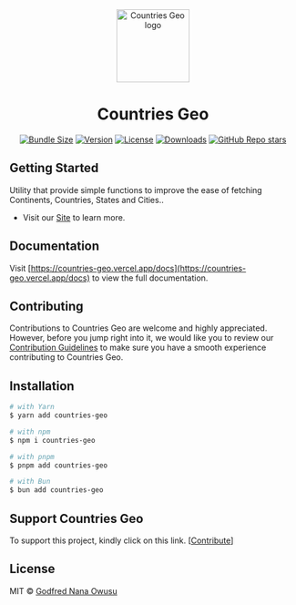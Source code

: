 <div align="center">
  <a href="https://countries-geo.vercel.app">
    <picture>
      <source media="(prefers-color-scheme: dark)" srcset="https://github.com/godfrednanaowusu/countries-geo/blob/main/www/public/logo.png">
      <img alt="Countries Geo logo" src="https://github.com/godfrednanaowusu/countries-geo/blob/main/www/public/logo.png" height="128">
    </picture>
  </a>
  <h1>Countries Geo</h1>

[![Bundle Size](https://img.shields.io/bundlephobia/minzip/countries-geo?style=for-the-badge&labelColor=0000FF)](https://npmjs.com/package/countries-geo)
[![Version](https://img.shields.io/npm/v/countries-geo?style=for-the-badge&labelColor=000000)](https://npmjs.com/package/countries-geo)
[![License](https://img.shields.io/npm/l/countries-geo?style=for-the-badge&labelColor=000000)](https://npmjs.com/package/countries-geo)
[![Downloads](https://img.shields.io/npm/dm/countries-geo?style=for-the-badge&labelColor=000000)](https://npmjs.com/package/countries-geo)
[![GitHub Repo stars](https://img.shields.io/github/stars/godfrednanaowusu/countries-geo?icon=github&style=for-the-badge&logo=github&labelColor=000000)](https://npmjs.com/package/countries-geo)

<!-- <a href="https://vercel.com"><img alt="Vercel logo" src="https://img.shields.io/badge/MADE%20BY%20Vercel-000000.svg?style=for-the-badge&logo=Vercel&labelColor=000"></a>
<a href="https://www.npmjs.com/package/next"><img alt="NPM version" src="https://img.shields.io/npm/v/next.svg?style=for-the-badge&labelColor=000000"></a>
<a href="https://github.com/vercel/next.js/blob/canary/license.md"><img alt="License" src="https://img.shields.io/npm/l/next.svg?style=for-the-badge&labelColor=000000"></a>
<a href="https://github.com/vercel/next.js/discussions"><img alt="Join the community on GitHub" src="https://img.shields.io/badge/Join%20the%20community-blueviolet.svg?style=for-the-badge&logo=Countries Geo&labelColor=000000&logoWidth=20"></a> -->

</div>

## Getting Started

Utility that provide simple functions to improve the ease of fetching Continents, Countries, States and Cities..

- Visit our [Site](https://countries-geo.vercel.app) to learn more.

## Documentation

Visit [https://countries-geo.vercel.app/docs](https://countries-geo.vercel.app/docs) to view the full documentation.

## Contributing

Contributions to Countries Geo are welcome and highly appreciated. However, before you jump right into it, we would like you to review our [Contribution Guidelines](/contributing.md) to make sure you have a smooth experience contributing to Countries Geo.

## Installation
```sh filename="shell" copy
# with Yarn
$ yarn add countries-geo

# with npm
$ npm i countries-geo

# with pnpm
$ pnpm add countries-geo

# with Bun
$ bun add countries-geo
````

## Support Countries Geo

To support this project, kindly click on this link.
[[Contribute](https://opencollective.com/countries-geo/contribute)]

## License

MIT © [Godfred Nana Owusu](https://github.com/godfrednanaowusu)
